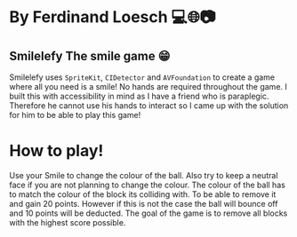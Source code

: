 # By Ferdinand Loesch 💻🌐📷
 ## Smilelefy The smile game 😁
 
 Smilelefy uses `SpriteKit`, `CIDetector` and `AVFoundation` to create a game where all you need is a smile! No hands are required throughout the game. I built this with accessibility in mind as I have a friend who is paraplegic. Therefore he cannot use his hands to interact so I came up with the solution for him to be able to play this game!
 # How to play!
 Use your Smile to change the colour of the ball. Also try to keep a neutral face if you are not planning to change the colour.
 The colour of the ball has to match the colour of the block its colliding with. To be able to remove it and gain 20 points. However if this is not the case the ball will bounce off and 10 points will be deducted.
 The goal of the game is to remove all blocks with the highest score possible.
